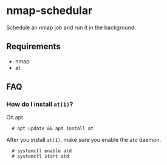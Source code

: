 # nmap-schedular
Schedule an nmap job and run it in the background.

## Requirements
- nmap
- at
## FAQ
### How do I install `at(1)`?
On apt
```
  # apt update && apt install at
``` 
After you install `at(1)`, make sure you enable the `atd` daemon.
```
  # systemctl enable atd
  # systemctl start atd
```

